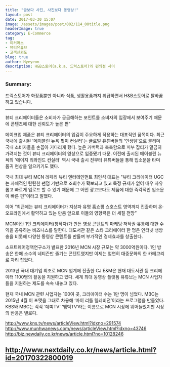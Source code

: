 ```yaml
---
title: "글보다 사진, 사진보다 동영상!"
layout: post
date: 2017-03-30 15:07
image: /assets/images/post/002/114_00title.png
headerImage: true
category: E-Commerce
tag:
- 이커머스
- 뷰티유튜브
- 고객신뢰도
blog: true
author: Hyeyeon
description: H&B스토어(a.k.a. 드럭스토어)와 편의점 사이
---
```


### Summary:

드럭스토어가 화장품뿐만 아니라 식품, 생활용품까지 취급하면서 H&B스토어로 탈바꿈하고 있습니다.

---


뷰티 크리에이터들은 소비자가 궁금해하는 포인트를 소비자의 입장에서 보여주기 때문에 콘텐츠에 대한 신뢰도가 높은 편"

메이크업 제품은 뷰티 크리에이터의 입김이 주요하게 작용하는 대표적인 품목이다. 최근 국내에 출시된 '메이블린 뉴욕 핏미 컨실러'는 글로벌 유튜버들의 '인생템'으로 불리며 국내 소비자들을 손꼽아 기다리게 했다. 높은 커버력과 촉촉함으로 피부 잡티가 말끔히 가려지는 것이 뷰티 크리에이터의 영상으로 입증됐기 때문. 이전에 출시된 메이블린 뉴욕의 '에이지 리와인드 컨실러' 역시 국내 출시 전부터 유튜버들을 통해 입소문을 타며 품귀 현상을 일으키기도 했다.

국내 최대 뷰티 MCN 레페리 뷰티 엔터테인먼트 최인석 대표는 "뷰티 크리에이터 UGC는 자체적인 탄탄한 팬덤 기반으로 조회수가 확보되고 있고 특정 규제가 없어 매우 자유롭고 빠르게 업로드 할 수 있기 때문에 그 어떤 광고보다도 제품에 대한 즉각적인 입소문이 빠른 편"이라고 말했다.

이어 “최근에는 뷰티 크리에이터가 지상파 유명 홈쇼핑 쇼호스트 영역까지 진출하며 온·오프라인에서 활약하고 있는 만큼 앞으로 이들의 영향력은 더 세질 전망”


MCN이란 1인 크리에이터(창작자)가 만든 영상 콘텐트의 마케팅·저작권·유통에 대한 수익을 공유하는 비즈니스를 말한다. 대도서관 같은 스타 크리에이터 한 명은 인터넷 생방송을 비롯해 다양한 동영상 콘텐트를 만들며 부가적인 경제효과를 창출한다.


소프트웨어정책연구소가 발표한 2016년 MCN 시장 규모는 약 3000억원이다. 1인 방송은 한때 소수의 네티즌만 즐기는 콘텐트였지만 이제는 엄연히 대중문화의 한 카테고리로 자리 잡았다.

2013년 국내 대기업 최초로 MCN 업계에 진출한 CJ E&M은 현재 대도서관 등 크리에이터 1100명의 활동을 지원하고 있다. 세계 최대 동영상 플랫폼 유튜브는 MCN 사업자들을 지원하는 제도를 속속 내놓고 있다.


현재 국내 MCN 관련 사업자는 100여 곳, 크리에이터 수는 1만 명이 넘었다. MBC는 2015년 4월 이 포맷을 그대로 차용해 ‘마이 리틀 텔레비전’이라는 프로그램을 만들었다. KBS와 MBC는 각각 ‘예띠TV’ ‘엠빅TV’라는 이름으로 MCN 시장에 뛰어들었지만 시장의 반응은 별로다.


http://www.kns.tv/news/articleView.html?idxno=291574
http://www.munhwanews.com/news/articleView.html?idxno=43746
http://biz.newdaily.co.kr/news/article.html?no=10128246

http://www.nextdaily.co.kr/news/article.html?id=20170322800019
---
